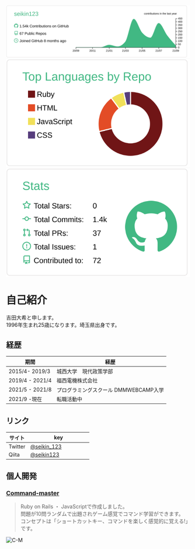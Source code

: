 [![](https://raw.githubusercontent.com/seikin123/seikin123/master/profile-summary-card-output/vue/0-profile-details.svg)](https://github.com/vn7n24fzkq/github-profile-summary-cards)
[![](https://raw.githubusercontent.com/seikin123/seikin123/master/profile-summary-card-output/vue/1-repos-per-language.svg)](https://github.com/vn7n24fzkq/github-profile-summary-cards) [![](https://raw.githubusercontent.com/seikin123/seikin123/master/profile-summary-card-output/vue/3-stats.svg)](https://github.com/vn7n24fzkq/github-profile-summary-cards)  

# 自己紹介  
吉田大希と申します。  
1996年生まれ25歳になります。埼玉県出身です。  

## 経歴  
| 期間 | 経歴 　　　　　　　　　　　|
| --- | --- |
| 2015/4- 2019/3 | 城西大学　現代政策学部 |
| 2019/4 - 2021/4 | 福西電機株式会社 |
| 2021/5 - 2021/8 | プログラミングスクール DMMWEBCAMP入学 |
| 2021/9 -現在 | 転職活動中 |  

## リンク  
| サイト | key 　　　　　　　　　|
| --- | --- |
|  Twitter | [@seikin_123](https://twitter.com/PJQ5aZrSKpdFuQC) |
| Qiita | [@seikin123](https://qiita.com/seikin123) |  

## 個人開発  
### [Command-master](https://github.com/seikin123/Command_master_app#readme)
> Ruby on Rails ・ JavaScriptで作成しました。  
> 問題が10問ランダムで出題されゲーム感覚でコマンド学習ができます。  
> コンセプトは「ショートカットキー、コマンドを楽しく感覚的に覚える!」です。  
<img width="1439" alt="C-M" src="https://user-images.githubusercontent.com/76866582/132525252-ec9a5725-e50c-467d-b0b1-766f109f9e1a.png">


